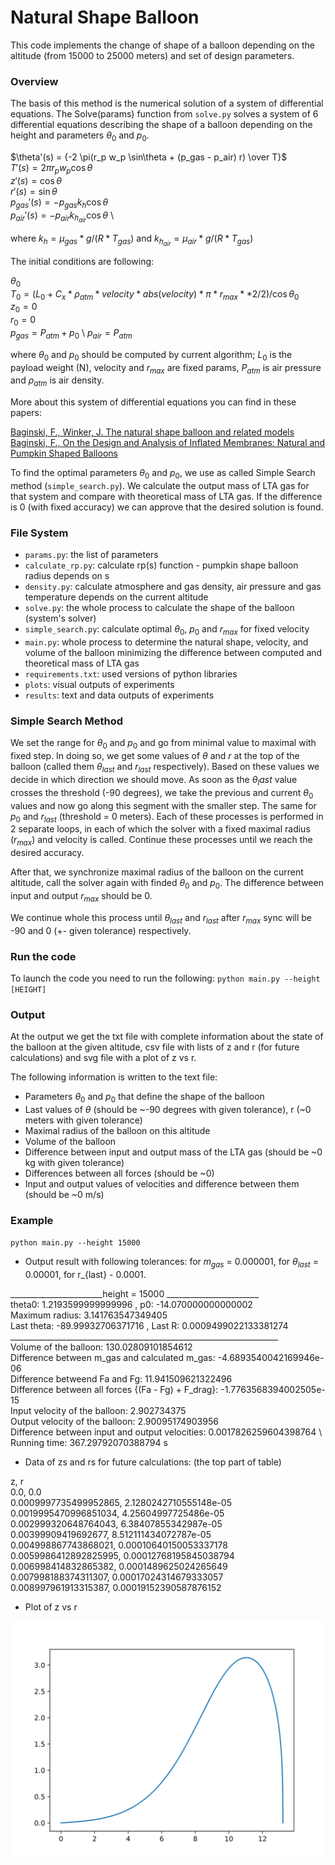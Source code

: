 # Natural Shape Balloon 

This code implements the change of shape of a balloon depending on the altitude (from 15000 to 25000 meters) and set of design parameters.   

### Overview
The basis of this method is the numerical solution of a system of differential equations. The Solve(params) function from `solve.py` solves a system of 6 differential equations describing the shape of a balloon depending on the height and parameters $\theta_0$ and $p_0$.

$\theta'(s) = {-2 \pi(r_p w_p \sin\theta + (p_gas - p_air) r) \over T}$ \
$T'(s) = 2 \pi r_p w_p \cos\theta$ \
$z'(s) = \cos\theta$ \
$r'(s) = \sin\theta$ \
$p_{gas}'(s) = - p_{gas} k_h \cos\theta$ \
$p_{air}'(s) = - p_{air} k_h_{air} \cos\theta$ \

where $k_h = \mu_{gas} * g / (R * T_{gas})$ and $k_h_{air} = \mu_{air} * g / (R * T_{gas})$

The initial conditions are following:

$\theta_0$ \
$T_0 = (L_0 + C_x * \rho_{atm} * velocity * abs(velocity) * \pi * r_{max} ** 2 / 2) / \cos\theta_0$ \
$z_0 = 0$ \
$r_0 = 0$ \
$p_{gas} = P_{atm} + p_0$ \ 
$p_{air} = P_{atm}$ 

where $\theta_0$ and $p_0$ should be computed by current algorithm; $L_0$ is the payload weight (N), velocity and $r_{max}$ are fixed params, $P_{atm}$ is air pressure and $\rho_{atm}$ is air density.

More about this system of differential equations you can find in these papers:

[Baginski, F., Winker, J. The natural shape balloon and related models](https://doi.org/10.1016/j.asr.2003.10.030) \
[Baginski, F., On the Design and Analysis of Inflated Membranes: Natural and Pumpkin Shaped Balloons](https://www.jstor.org/stable/4096199)  

To find the optimal parameters $\theta_0$ and $p_0$, we use as called Simple Search method (`simple_search.py`). We calculate the output mass of LTA gas for that system and compare with theoretical mass of LTA gas. If the difference is 0 (with fixed accuracy) we can approve that the desired solution is found. 

### File System
* `params.py`: the list of parameters
* `calculate_rp.py`: calculate rp(s) function - pumpkin shape balloon radius depends on s
* `density.py`: calculate atmosphere and gas density, air pressure and gas temperature depends on the current altitude
* `solve.py`: the whole process to calculate the shape of the balloon (system's solver)
* `simple_search.py`: calculate optimal $\theta_0$, $p_0$ and $r_{max}$ for fixed velocity
* `main.py`: whole process to determine the natural shape, velocity, and volume of the balloon minimizing the difference between computed and theoretical mass of LTA gas 
* `requirements.txt`: used versions of python libraries
* `plots`: visual outputs of experiments
* `results`: text and data outputs of experiments

### Simple Search Method

We set the range for $\theta_0$ and $p_0$ and go from minimal value to maximal with fixed step. In doing so, we get some values of $\theta$ and $r$ at the top of the balloon (called them $\theta_{last}$ and $r_{last}$ respectively). Based on these values we decide in which direction we should move. As soon as the $\theta_last$ value crosses the threshold (-90 degrees), we take the previous and current $\theta_0$ values and now go along this segment with the smaller step. The same for $p_0$ and $r_{last}$ (threshold = 0 meters). Each of these processes is performed in 2 separate loops, in each of which the solver with a fixed maximal radius ($r_{max}$) and velocity is called. Continue these processes until we reach the desired accuracy. 

After that, we synchronize maximal radius of the balloon on the current altitude, call the solver again with finded $\theta_0$ and $p_0$. The difference between input and output $r_{max}$ should be 0. 

We continue whole this process until $\theta_{last}$ and $r_{last}$ after $r_{max}$ sync will be -90 and 0 (+- given tolerance) respectively.     

### Run the code
To launch the code you need to run the following: 
`python main.py --height [HEIGHT]`

### Output
At the output we get the txt file with complete information about the state of the balloon at the given altitude, csv file with lists of z and r (for future calculations) and svg file with a plot of z vs r. 

The following information is written to the text file:
* Parameters $\theta_0$ and $p_0$ that define the shape of the balloon
* Last values of $\theta$ (should be ~-90 degrees with given tolerance), r (~0 meters with given tolerance) 
* Maximal radius of the balloon on this altitude
* Volume of the balloon
* Difference between input and output mass of the LTA gas (should be ~0 kg with given tolerance)
* Differences between all forces (should be ~0)
* Input and output values of velocities and difference between them (should be ~0 m/s)

### Example

`python main.py --height 15000`

* Output result with following tolerances: for $m_{gas}$ = 0.000001, for $\theta_{last}$ = 0.00001, for r_{last} - 0.0001.

_______________________height =  15000 _______________________ \
theta0:  1.2193599999999996 , p0:  -14.070000000000002 \
Maximum radius:  3.141763547349405 \
Last theta:  -89.99932706371716 , Last R:  0.0009499022133381274 \
___________________________________________________________________ \
Volume of the balloon:  130.02809101854612 \
Difference between m_gas and calculated m_gas:  -4.6893540042169946e-06 \
Difference betweend Fa and Fg:  11.941509621322496 \
Difference between all forces {(Fa - Fg) + F_drag}:  -1.7763568394002505e-15 \
Input velocity of the balloon:  2.902734375 \
Output velocity of the balloon:  2.90095174903956 \
Difference between input and output velocities:  0.0017826259604398764 \ 
Running time:  367.29792070388794 s 


* Data of zs and rs for future calculations: 
(the top part of table)

z, r \
0.0, 0.0 \
0.0009997735499952865, 2.1280242710555148e-05 \
0.0019995470996851034, 4.25604997725486e-05 \
0.002999320648764043, 6.38407855342987e-05 \
0.00399909419692677, 8.512111434072787e-05 \
0.004998867743868021, 0.00010640150053337178 \
0.0059986412892825995, 0.00012768195845038794 \
0.006998414832865382, 0.0001489625024265649 \
0.007998188374311307, 0.00017024314679333057 \
0.008997961913315387, 0.00019152390587876152

* Plot of z vs r

![plot](./plots/bisection_height_15000.svg)
